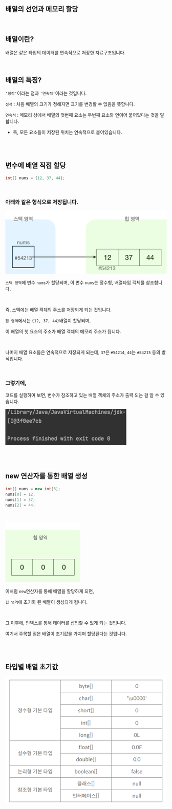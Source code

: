 ## 배열의 선언과 메모리 할당

<br/>

## 배열이란?

배열은 같은 타입의 데이터를 연속적으로 저장한 자료구조입니다.

<br/>

## 배열의 특징?

`'정적'`이라는 점과 `'연속적'`이라는 것입니다. 

`정적` : 처음 배열의 크기가 정해지면 크기를 변경할 수 없음을 뜻합니다. 



`연속적` :  메모리 상에서 배열의 첫번째 요소는 두번째 요소와 연이어 붙어있다는 것을 말합니다. 

- 즉, 모든 요소들이 저장된 위치는 연속적으로 붙어있습니다.

<br/><br/>

## 변수에 배열 직접 할당

```java
int[] nums = {12, 37, 44};
```

<br/>

### 아래와 같은 형식으로 저장됩니다.

![이미지](/programming/img/입문388.PNG)

`스택 영역`에 변수 `nums`가 할당되며, 이 변수 `nums`는 정수형, 배열타입 객체를 참조합니다. 

<br/>

즉, 스택에는 배열 객체의 주소를 저장되게 되는 것입니다.

`힙 영역`에서는 `{12, 37, 44}`배열이 할당되며, 

이 배열의 첫 요소의 주소가 배열 객체의 메모리 주소가 됩니다. 

<br/>

나머지 배열 요소들은 연속적으로 저장되게 되는데, `37`은 `#54214`, `44`는 `#54215` 등의 방식입니다.

<br/>

### 그렇기에,

코드를 실행하여 보면, 변수가 참조하고 있는 배열 객체의 주소가 출력 되는 걸 알 수 있습니다.

![이미지](/programming/img/입문391.PNG)

<br/><br/>

## **new 연산자를 통한 배열 생성**

```java
int[] nums = new int[3];
nums[0] = 12;
nums[1] = 37;
nums[2] = 44;
```

<br/>

![이미지](/programming/img/입문389.PNG)

이처럼 `new`연산자를 통해 배열을 할당하게 되면, 

`힙 영역`에 초기화 된 배열이 생성되게 됩니다.

<br/>

그 이후에, 인덱스를 통해 데이터를 삽입할 수 있게 되는 것입니다. 

여기서 주목할 점은 배열이 초기값을 가지며 할당된다는 것입니다.

<br/><br/>

## 타입별 배열 초기값

![이미지](/programming/img/입문390.PNG)